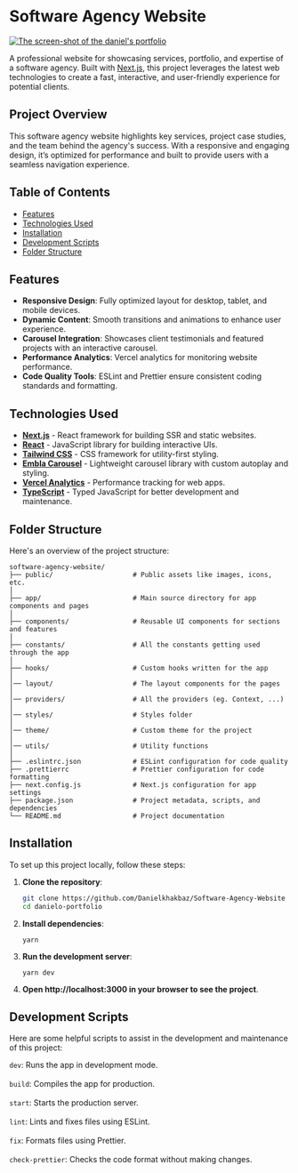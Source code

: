 # Software Agency Website

<a href="https://software-agency-website.vercel.app/" target="_blank"><img src="https://github.com/Danielkhakbaz/Danielo-Portfolio/blob/master/public/images/projects/software-agency-website/screen-shot.png" alt="The screen-shot of the daniel's portfolio" /></a>

A professional website for showcasing services, portfolio, and expertise of a software agency. Built with [Next.js](https://nextjs.org/), this project leverages the latest web technologies to create a fast, interactive, and user-friendly experience for potential clients.

## Project Overview

This software agency website highlights key services, project case studies, and the team behind the agency's success. With a responsive and engaging design, it’s optimized for performance and built to provide users with a seamless navigation experience.

## Table of Contents

- [Features](#features)
- [Technologies Used](#technologies-used)
- [Installation](#installation)
- [Development Scripts](#development-scripts)
- [Folder Structure](#folder-structure)

## Features

- **Responsive Design**: Fully optimized layout for desktop, tablet, and mobile devices.
- **Dynamic Content**: Smooth transitions and animations to enhance user experience.
- **Carousel Integration**: Showcases client testimonials and featured projects with an interactive carousel.
- **Performance Analytics**: Vercel analytics for monitoring website performance.
- **Code Quality Tools**: ESLint and Prettier ensure consistent coding standards and formatting.

## Technologies Used

- **[Next.js](https://nextjs.org/)** - React framework for building SSR and static websites.
- **[React](https://reactjs.org/)** - JavaScript library for building interactive UIs.
- **[Tailwind CSS](https://tailwindcss.com/)** - CSS framework for utility-first styling.
- **[Embla Carousel](https://www.embla-carousel.com/)** - Lightweight carousel library with custom autoplay and styling.
- **[Vercel Analytics](https://vercel.com/docs/concepts/analytics)** - Performance tracking for web apps.
- **[TypeScript](https://www.typescriptlang.org/)** - Typed JavaScript for better development and maintenance.

## Folder Structure

Here's an overview of the project structure:

```plaintext
software-agency-website/
├── public/                    # Public assets like images, icons, etc.
│
├── app/                       # Main source directory for app components and pages
│
├── components/                # Reusable UI components for sections and features
│
├── constants/                 # All the constants getting used through the app
│
├── hooks/                     # Custom hooks written for the app
│
│── layout/                    # The layout components for the pages
│
│── providers/                 # All the providers (eg. Context, ...)
│
│── styles/                    # Styles folder
│
│── theme/                     # Custom theme for the project
│
│── utils/                     # Utility functions
│
├── .eslintrc.json             # ESLint configuration for code quality
├── .prettierrc                # Prettier configuration for code formatting
├── next.config.js             # Next.js configuration for app settings
├── package.json               # Project metadata, scripts, and dependencies
└── README.md                  # Project documentation
```

## Installation

To set up this project locally, follow these steps:

1. **Clone the repository**:
   ```bash
   git clone https://github.com/Danielkhakbaz/Software-Agency-Website
   cd danielo-portfolio

2. **Install dependencies**:
   ```tsx
   yarn

3. **Run the development server**:
   ```tsx
   yarn dev

4. **Open http://localhost:3000 in your browser to see the project**.

## Development Scripts

Here are some helpful scripts to assist in the development and maintenance of this project:

```dev```: Runs the app in development mode. <br/><br/>
```build```: Compiles the app for production. <br/><br/>
```start```: Starts the production server. <br/><br/>
```lint```: Lints and fixes files using ESLint. <br/><br/>
```fix```: Formats files using Prettier. <br/><br/>
```check-prettier```: Checks the code format without making changes.
